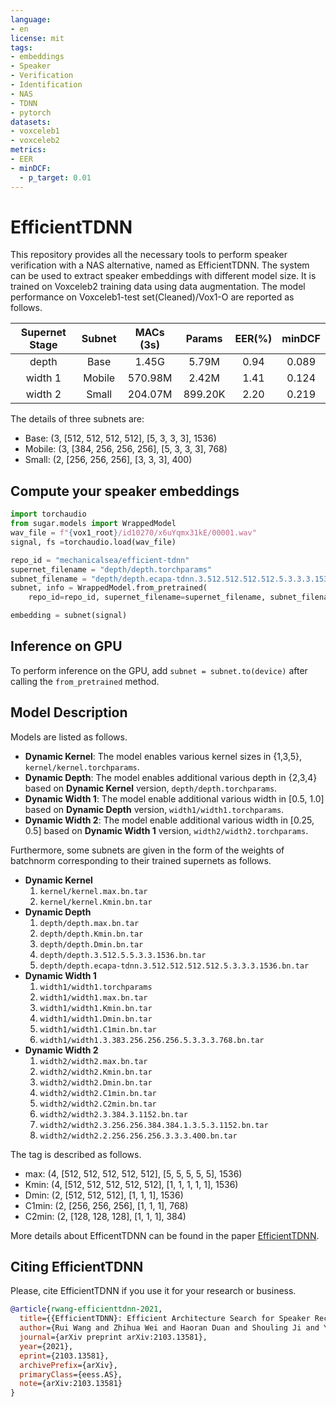 ```yaml
---
language:
- en
license: mit
tags:
- embeddings
- Speaker
- Verification
- Identification
- NAS
- TDNN
- pytorch
datasets:
- voxceleb1
- voxceleb2
metrics:
- EER
- minDCF:
  - p_target: 0.01
---
```



# EfficientTDNN

This repository provides all the necessary tools to perform speaker verification with a NAS alternative, named as EfficientTDNN.
The system can be used to extract speaker embeddings with different model size.
It is trained on Voxceleb2 training data using data augmentation.
The model performance on Voxceleb1-test set(Cleaned)/Vox1-O are reported as follows.

| Supernet Stage | Subnet | MACs (3s) | Params | EER(%) | minDCF |
|:-------------:|:--------------:|:--------------:|:--------------:|:--------------:|:--------------:|
| depth | Base | 1.45G | 5.79M | 0.94 | 0.089 |
| width 1 | Mobile | 570.98M | 2.42M | 1.41 | 0.124 |
| width 2 | Small | 204.07M | 899.20K | 2.20 | 0.219 |

The details of three subnets are:

- Base: (3, [512, 512, 512, 512], [5, 3, 3, 3], 1536)
- Mobile: (3, [384, 256, 256, 256], [5, 3, 3, 3], 768)
- Small: (2, [256, 256, 256], [3, 3, 3], 400)

## Compute your speaker embeddings

```python
import torchaudio
from sugar.models import WrappedModel
wav_file = f"{vox1_root}/id10270/x6uYqmx31kE/00001.wav"
signal, fs =torchaudio.load(wav_file)

repo_id = "mechanicalsea/efficient-tdnn"
supernet_filename = "depth/depth.torchparams"
subnet_filename = "depth/depth.ecapa-tdnn.3.512.512.512.512.5.3.3.3.1536.bn.tar"
subnet, info = WrappedModel.from_pretrained(
    repo_id=repo_id, supernet_filename=supernet_filename, subnet_filename=subnet_filename)

embedding = subnet(signal)
```

## Inference on GPU

To perform inference on the GPU, add  `subnet = subnet.to(device)`  after calling the `from_pretrained` method.

## Model Description

Models are listed as follows.

- **Dynamic Kernel**: The model enables various kernel sizes in {1,3,5}, `kernel/kernel.torchparams`.
- **Dynamic Depth**: The model enables additional various depth in {2,3,4} based on **Dynamic Kernel** version, `depth/depth.torchparams`.
- **Dynamic Width 1**: The model enable additional various width in [0.5, 1.0] based on **Dynamic Depth** version, `width1/width1.torchparams`.
- **Dynamic Width 2**: The model enable additional various width in [0.25, 0.5] based on **Dynamic Width 1** version, `width2/width2.torchparams`.

Furthermore, some subnets are given in the form of the weights of batchnorm corresponding to their trained supernets as follows.

- **Dynamic Kernel**
  1. `kernel/kernel.max.bn.tar`
  2. `kernel/kernel.Kmin.bn.tar`
- **Dynamic Depth**
  1. `depth/depth.max.bn.tar`
  2. `depth/depth.Kmin.bn.tar`
  3. `depth/depth.Dmin.bn.tar`
  4. `depth/depth.3.512.5.5.3.3.1536.bn.tar`
  5. `depth/depth.ecapa-tdnn.3.512.512.512.512.5.3.3.3.1536.bn.tar`
- **Dynamic Width 1**
  1. `width1/width1.torchparams`
  2. `width1/width1.max.bn.tar`
  3. `width1/width1.Kmin.bn.tar`
  4. `width1/width1.Dmin.bn.tar`
  5. `width1/width1.C1min.bn.tar`
  6. `width1/width1.3.383.256.256.256.5.3.3.3.768.bn.tar`
- **Dynamic Width 2**
  1. `width2/width2.max.bn.tar`
  2. `width2/width2.Kmin.bn.tar`
  3. `width2/width2.Dmin.bn.tar`
  4. `width2/width2.C1min.bn.tar`
  5. `width2/width2.C2min.bn.tar`
  6. `width2/width2.3.384.3.1152.bn.tar`
  7. `width2/width2.3.256.256.384.384.1.3.5.3.1152.bn.tar`
  8. `width2/width2.2.256.256.256.3.3.3.400.bn.tar`

The tag is described as follows.

- max: (4, [512, 512, 512, 512, 512], [5, 5, 5, 5, 5], 1536)
- Kmin: (4, [512, 512, 512, 512, 512], [1, 1, 1, 1, 1], 1536)
- Dmin: (2, [512, 512, 512], [1, 1, 1], 1536)
- C1min: (2, [256, 256, 256], [1, 1, 1], 768)
- C2min: (2, [128, 128, 128], [1, 1, 1], 384)

More details about EfficentTDNN can be found in the paper [EfficientTDNN](https://arxiv.org/abs/2103.13581).

## **Citing EfficientTDNN**

Please, cite EfficientTDNN if you use it for your research or business.

```bibtex
@article{rwang-efficienttdnn-2021,
  title={{EfficientTDNN}: Efficient Architecture Search for Speaker Recognition},
  author={Rui Wang and Zhihua Wei and Haoran Duan and Shouling Ji and Yang Long and Zhen Hong},
  journal={arXiv preprint arXiv:2103.13581},
  year={2021},
  eprint={2103.13581},
  archivePrefix={arXiv},
  primaryClass={eess.AS},
  note={arXiv:2103.13581}
}
```
